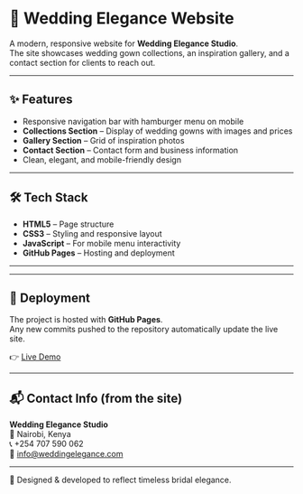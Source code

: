 # 👰 Wedding Elegance Website

A modern, responsive website for **Wedding Elegance Studio**.  
The site showcases wedding gown collections, an inspiration gallery, and a contact section for clients to reach out.

---

## ✨ Features
- Responsive navigation bar with hamburger menu on mobile
- **Collections Section** – Display of wedding gowns with images and prices
- **Gallery Section** – Grid of inspiration photos
- **Contact Section** – Contact form and business information
- Clean, elegant, and mobile-friendly design

---

## 🛠️ Tech Stack
- **HTML5** – Page structure
- **CSS3** – Styling and responsive layout
- **JavaScript** – For mobile menu interactivity
- **GitHub Pages** – Hosting and deployment

---


---

## 🚀 Deployment
The project is hosted with **GitHub Pages**.  
Any new commits pushed to the repository automatically update the live site.  

👉 [Live Demo](https://josephmuriithiwarui.github.io/plp-webtechnologies-classroom-july2025-july-2025-final-project-and-deployment-Final-Project-and-Depl/)

---

## 📬 Contact Info (from the site)
**Wedding Elegance Studio**  
📍 Nairobi, Kenya  
📞 +254 707 590 062  
📧 info@weddingelegance.com  

---

💖 Designed & developed to reflect timeless bridal elegance.


